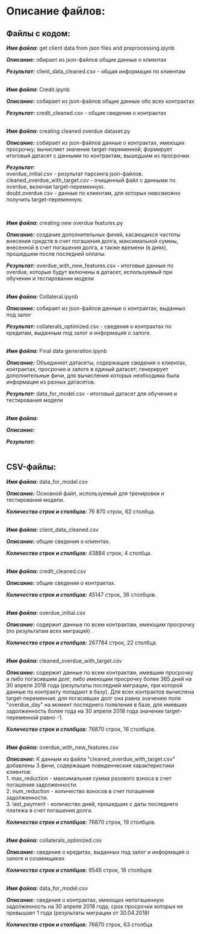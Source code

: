 # Описание файлов:
## Файлы с кодом:

<p><b><i>Имя файла:</i></b> get client data from json files and preprocessing.ipynb
<p><b><i>Описание:</i></b> обирает из json-файлов общие данные о клиентах
<p><b><i>Результат:</i></b> client_data_cleaned.csv - общая информация по клиентам
<br><br>
 
<p><b><i>Имя файла:</i></b> Credit.ipynb
<p><b><i>Описание:</i></b> собирает из json-файлов общие данные обо всех контрактах
<p><b><i>Результат:</i></b> credit_cleaned.csv - общие сведения о контрактах 
<br><br>
  
<b><i>Имя файла:</i></b> creating cleaned overdue dataset.py<p>
<b><i>Описание:</i></b> собирает из json-файлов данные о контрактах, имеющих просрочку; вычисляет значение target-переменной; формирует итоговый датасет с данными по контрактам, вышедшим из просрочки.<p>
<b><i>Результат:</i></b> 
  <br>overdue_initial.csv - результат парсинга json-файлов.
  <br>cleaned_overdue_with_target.csv - очищенный файл с данными по overdue, включая target-переменную.
  <br>doubt.overdue.csv - данные по клиентам, для которых невозможно получить target-переменную.<p>
<br>

<p><b><i>Имя файла:</i></b> creating new overdue features.py
<p><b><i>Описание:</i></b> создание дополнительных фичей, касающихся частоты внесения средств в счет погашения долга, максимальной суммы, внесенной в счет погашения долга, а также времени (в днях), прошедшем после последней оплаты.
<p><b><i>Результат:</i></b> overdue_with_new_features.csv - итоговые данные по overdue, которые будут включены в датасет, используемый при обучении и тестировании модели
<br><br>

<p><b><i>Имя файла:</i></b> Collateral.ipynb
<p><b><i>Описание:</i></b> собирает из json-файлов данные о контрактах, выданных под залог
<p><b><i>Результат:</i></b> collaterals_optimized.csv - сведения о контрактах по кредитам, выданным под залог и информация о залоге.
<br><br>

<p><b><i>Имя файла:</i></b> Final data generation.ipynb
<p><b><i>Описание:</i></b> Объединяет датасеты, содержащие сведения о клиентах, контрактах, просрочке и залоге в единый датасет; генерирует дополнительные фичи, для вычисления которых необходима была информация из разных датасетов.
<p><b><i>Результат:</i></b> data_for_model.csv - итоговый датасет для обучения и тестирования модели
<br>
<br>

<p><b><i>Имя файла:</i></b> 
<p><b><i>Описание:</i></b> 
<p><b><i>Результат:</i></b> 
<br><br>

## CSV-файлы:

<p><b><i>Имя файла:</i></b> data_for_model.csv
<p><b><i>Описание:</i></b> Основной файл, используемый для тренировки и тестирования модели.
<p><b><i>Количество строк и столбцов:</i></b> 76 870 строк, 62 столбца.
<br><br>

<p><b><i>Имя файла:</i></b> client_data_cleaned.csv
<p><b><i>Описание:</i></b> общие сведения о клиентах.
<p><b><i>Количество строк и столбцов:</i></b> 43884 строк, 4 столбца.
<br><br>

<p><b><i>Имя файла:</i></b> credit_cleaned.csv
<p><b><i>Описание:</i></b> общие сведения о контрактах.
<p><b><i>Количество строк и столбцов:</i></b> 45147 строк, 36 столбцов.
<br><br>

<p><b><i>Имя файла:</i></b> overdue_initial.csv
<p><b><i>Описание:</i></b> содержит данные по всем контрактам, имеющим просрочку (по результатам всех миграций) .
<p><b><i>Количество строк и столбцов:</i></b> 267784 строк, 22 столбца.
<br><br>

<p><b><i>Имя файла:</i></b> cleaned_overdue_with_target.csv
<p><b><i>Описание:</i></b> содержит данные по всем контрактам, имевшим просрочку и либо погасившим долг, либо имеющим просрочку более 365 дней на 30 апреля 2018 года (результаты последней миграции, при которой данные по контракту попадают в базу). Для всех контрактов вычислена target-переменная: для погасивших долг она равна значению поля "overdue_day" на момент последнего появления в базе, для имевших задолженность более года на 30 апреля 2018 года значение target-переменной равно -1.
<p><b><i>Количество строк и столбцов:</i></b> 76870 строк, 16 столбцов.
<br><br>

<p><b><i>Имя файла:</i></b> overdue_with_new_features.csv
<p><b><i>Описание:</i></b> К данным из файла "cleaned_overdue_with_target.csv" добавлены 3 фичи, содержащие поведенческие характеристики клиентов: 
  <br>1. max_reduction - максимальная сумма разового взноса в счет погашения задолженности.
  <br>2. num_reduction - количество взносов в счет погашения задолженности.
  <br>3. last_payment - количество дней, прошедших с даты последнего платежа в счет погашения долга.
<p><b><i>Количество строк и столбцов:</i></b> 76870 строк, 19 столбцов.
<br><br>

<p><b><i>Имя файла:</i></b> collaterals_optimized.csv
<p><b><i>Описание:</i></b> сведения о кредитах, выданных под залог и информация о залоге и созаемщиках
<p><b><i>Количество строк и столбцов:</i></b> 9546 строк, 16 столбцов
<br><br>

<p><b><i>Имя файла:</i></b> data_for_model.csv
<p><b><i>Описание:</i></b> сведения о контрактах, имеющих непогашенную задолженность на 30 апреля 2018 года, срок просрочки которых не превышает 1 года (результаты миграции от 30.04.2018)
<p><b><i>Количество строк и столбцов:</i></b> 76870 строк, 63 столбца
<br>
